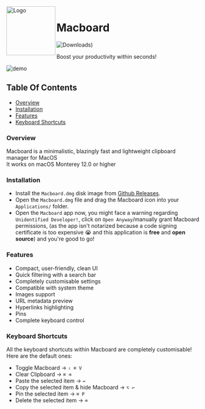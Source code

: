 <img width="128px" src="https://i.imgur.com/QzlSfHn.png" alt="Logo" align="left" />

# Macboard
![Downloads)](https://img.shields.io/github/downloads/27Saumya/Macboard/total?label=Downloads%20(Github%20Releases)&style=for-the-badge&color=%23a1ada4&link=https%3A%2F%2Fgithub.com%2F27Saumya%2FMacboard%2Freleases%2Flatest)

Boost your productivity within seconds!

![demo](https://github.com/27Saumya/Macboard/assets/64534496/a0da627c-fe64-4db5-974b-62623a36a8f8)

## Table Of Contents
- [Overview](#overview)
- [Installation](#installation)
- [Features](#features)
- [Keyboard Shortcuts](#keyboard-shortcuts)

### Overview

Macboard is a minimalistic, blazingly fast and lightweight clipboard manager for MacOS
<br />
It works on macOS Monterey 12.0 or higher

### Installation

- Install the `Macboard.dmg` disk image from [Github Releases](https://github.com/27Saumya/Macboard/releases).
- Open the `Macboard.dmg` file and drag the Macboard icon into your `Applications/` folder.
- Open the `Macboard` app now, you might face a warning regarding `Unidentified Developer!`, click on `Open Anyway`/manually grant Macboard permissions, (as the app isn't notarized because a code signing certificate is too expensive 😭 and this application is **free** and **open source**) and you're good to go!

### Features

- Compact, user-friendly, clean UI
- Quick filtering with a search bar
- Completely customisable settings
- Compatible with system theme
- Images support
- URL metadata preview
- Hyperlinks highlighting
- Pins
- Complete keyboard control

### Keyboard Shortcuts
All the keyboard shortcuts within Macboard are completely customisable!
Here are the default ones:

- Toggle Macboard -> `⇧ ⌘ V`
- Clear Clipboard -> `⌘ ⌫`
- Paste the selected item -> `↩`
- Copy the selected item & hide Macboard -> `⌥ ↩`
- Pin the selected item -> `⌘ P`
- Delete the selected item -> `⌫`
